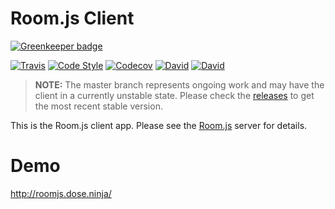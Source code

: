 Room.js Client
==============

[![Greenkeeper badge](https://badges.greenkeeper.io/doughsay/room.js-client.svg)](https://greenkeeper.io/)

[![Travis](https://img.shields.io/travis/doughsay/room.js-client.svg)](https://travis-ci.org/doughsay/room.js-client) [![Code Style](https://img.shields.io/badge/code%20style-standard-brightgreen.svg)](https://standardjs.com/) [![Codecov](https://img.shields.io/codecov/c/github/doughsay/room.js-client.svg)](https://codecov.io/gh/doughsay/room.js-client) [![David](https://img.shields.io/david/doughsay/room.js-client.svg)](https://david-dm.org/doughsay/room.js-client) [![David](https://img.shields.io/david/dev/doughsay/room.js-client.svg)](https://david-dm.org/doughsay/room.js-client?type=dev)

> **NOTE:** The master branch represents ongoing work and may have the client in a currently unstable state.  Please check the [releases](https://github.com/doughsay/room.js-client/releases) to get the most recent stable version.

This is the Room.js client app. Please see the [Room.js](https://github.com/doughsay/room.js) server for details.

Demo
====

http://roomjs.dose.ninja/
